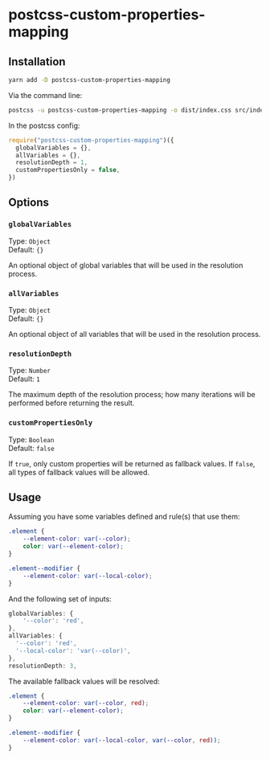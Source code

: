 # postcss-custom-properties-mapping

>

## Installation

```sh
yarn add -D postcss-custom-properties-mapping
```

Via the command line:

```sh
postcss -u postcss-custom-properties-mapping -o dist/index.css src/index.css
```

In the postcss config:

```js
require("postcss-custom-properties-mapping")({
  globalVariables = {},
  allVariables = {},
  resolutionDepth = 1,
  customPropertiesOnly = false,
})
```

## Options

### `globalVariables`

Type: `Object`<br>
Default: `{}`

An optional object of global variables that will be used in the resolution process.

### `allVariables`

Type: `Object`<br>
Default: `{}`

An optional object of all variables that will be used in the resolution process.

### `resolutionDepth`

Type: `Number`<br>
Default: `1`

The maximum depth of the resolution process; how many iterations will be performed before returning the result.

### `customPropertiesOnly`

Type: `Boolean`<br>
Default: `false`

If `true`, only custom properties will be returned as fallback values. If `false`, all types of fallback values will be allowed.

## Usage

Assuming you have some variables defined and rule(s) that use them:

```css
.element {
	--element-color: var(--color);
	color: var(--element-color);
}

.element--modifier {
	--element-color: var(--local-color);
}
```

And the following set of inputs:

```js
globalVariables: {
    '--color': 'red',
},
allVariables: {
  '--color': 'red',
  '--local-color': 'var(--color)',
},
resolutionDepth: 3,
```

The available fallback values will be resolved:

```css
.element {
	--element-color: var(--color, red);
	color: var(--element-color);
}

.element--modifier {
	--element-color: var(--local-color, var(--color, red));
}
```
